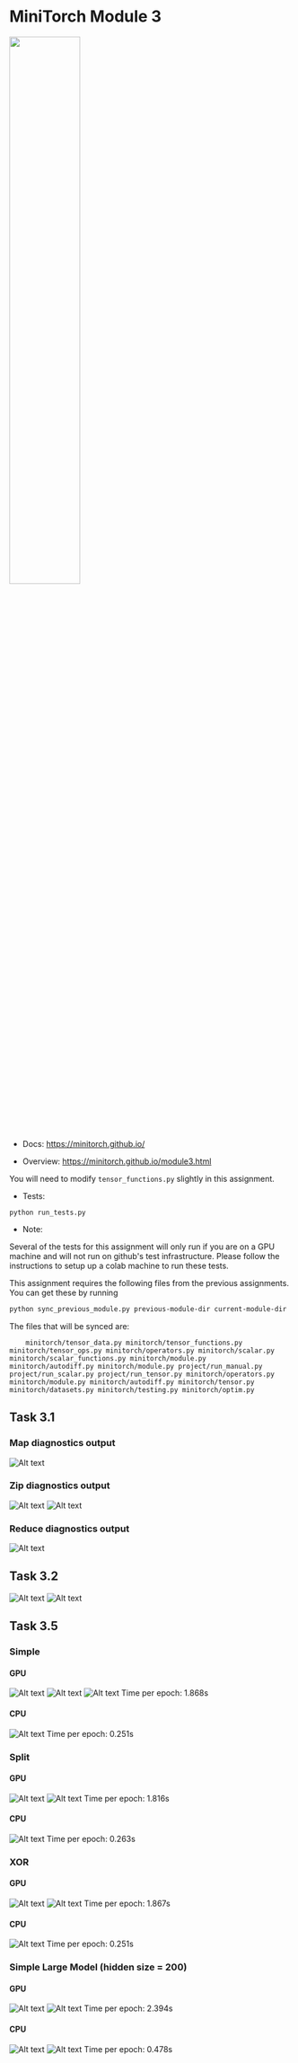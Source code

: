 # MiniTorch Module 3

<img src="https://minitorch.github.io/minitorch.svg" width="50%">

* Docs: https://minitorch.github.io/

* Overview: https://minitorch.github.io/module3.html


You will need to modify `tensor_functions.py` slightly in this assignment.

* Tests:

```
python run_tests.py
```

* Note:

Several of the tests for this assignment will only run if you are on a GPU machine and will not
run on github's test infrastructure. Please follow the instructions to setup up a colab machine
to run these tests.

This assignment requires the following files from the previous assignments. You can get these by running

```bash
python sync_previous_module.py previous-module-dir current-module-dir
```

The files that will be synced are:

        minitorch/tensor_data.py minitorch/tensor_functions.py minitorch/tensor_ops.py minitorch/operators.py minitorch/scalar.py minitorch/scalar_functions.py minitorch/module.py minitorch/autodiff.py minitorch/module.py project/run_manual.py project/run_scalar.py project/run_tensor.py minitorch/operators.py minitorch/module.py minitorch/autodiff.py minitorch/tensor.py minitorch/datasets.py minitorch/testing.py minitorch/optim.py


## Task 3.1
### Map diagnostics output
![Alt text](./images/map-task1.png)
### Zip diagnostics output
![Alt text](./images/zip-task1-1.png)
![Alt text](./images/zip-task1-2.png)
### Reduce diagnostics output
![Alt text](./images/reduce-task1.png)


## Task 3.2
![Alt text](./images/task2-1.png)
![Alt text](./images/task2-2.png)


## Task 3.5

### Simple

#### GPU
![Alt text](./images/simple-gpu-1.png)
![Alt text](./images/simple-gpu-2.png)
![Alt text](./images/simple-gpu-3.png)
Time per epoch: 1.868s
#### CPU
![Alt text](./images/simple-cpu.png)
Time per epoch: 0.251s


### Split

#### GPU
![Alt text](./images/split-gpu-1.png)
![Alt text](./images/split-gpu-2.png)
Time per epoch: 1.816s
#### CPU
![Alt text](./images/split-cpu.png)
Time per epoch: 0.263s

### XOR

#### GPU
![Alt text](./images/xor-gpu-1.png)
![Alt text](./images/xor-gpu-2.png)
Time per epoch: 1.867s
#### CPU
![Alt text](./images/xor-cpu.png)
Time per epoch: 0.251s

### Simple Large Model (hidden size = 200)
#### GPU
![Alt text](./images/large-gpu-1.png)
![Alt text](./images/large-gpu-2.png)
Time per epoch: 2.394s

#### CPU
![Alt text](./images/large-cpu-1.png)
![Alt text](./images/large-cpu-2.png)
Time per epoch: 0.478s